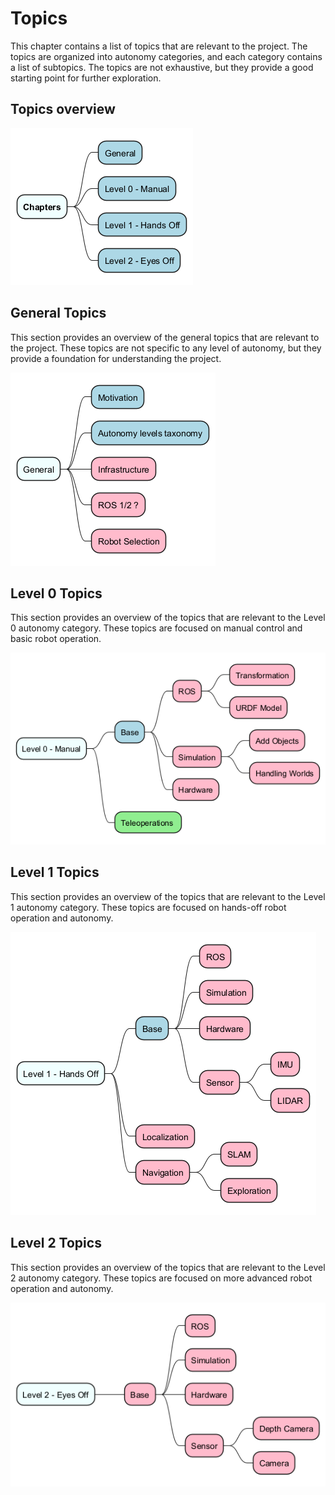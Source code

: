 # Topics

This chapter contains a list of topics that are relevant to the project. The topics are organized into autonomy categories, and each category contains a list of subtopics. The topics are not exhaustive, but they provide a good starting point for further exploration.

## Topics overview

<!--- This mindmap is generated from the code below. It is not meant to be edited directly. --->

<!---

```plantuml

@startmindmap images/topics

+[#azure]  **Chapters**

++[#lightblue] General
++[#lightblue] Level 0 - Manual
++[#lightblue] Level 1 - Hands Off
++[#lightblue] Level 2 - Eyes Off
' ++[#lightblue] Level 3 - Mind Off
' ++[#lightblue] Level 4 - Monitoring Off
' ++[#lightblue] Level 5 - Development Off

@endmindmap
```
--->

![topics](images/topics.png)

## General Topics

This section provides an overview of the general topics that are relevant to the project. These topics are not specific to any level of autonomy, but they provide a foundation for understanding the project.

<!---

```plantuml

@startmindmap images/general_topics

+[#azure] General
++[#lightblue] Motivation
++[#lightblue] Autonomy levels taxonomy
++[#FFBBCC] Infrastructure
++[#FFBBCC] ROS 1/2 ?
++[#FFBBCC] Robot Selection

@endmindmap
```
--->

![topics](images/general_topics.png)

## Level 0 Topics

This section provides an overview of the topics that are relevant to the Level 0 autonomy category. These topics are focused on manual control and basic robot operation.

<!---

```plantuml

@startmindmap images/level0_topics

+[#azure]  Level 0 - Manual
++[#lightblue] Base
+++[#FFBBCC] ROS
++++[#FFBBCC] Transformation
++++[#FFBBCC] URDF Model
+++[#FFBBCC] Simulation
++++[#FFBBCC] Add Objects
++++[#FFBBCC] Handling Worlds
+++[#FFBBCC] Hardware
++[#lightgreen] Teleoperations 

@endmindmap
```
--->

![topics](images/level0_topics.png)

## Level 1 Topics

This section provides an overview of the topics that are relevant to the Level 1 autonomy category. These topics are focused on hands-off robot operation and autonomy.

<!---

```plantuml

@startmindmap images/level1_topics

+[#azure] Level 1 - Hands Off
++[#lightblue] Base
+++[#FFBBCC] ROS
+++[#FFBBCC] Simulation
+++[#FFBBCC] Hardware
+++[#FFBBCC] Sensor
++++[#FFBBCC] IMU
++++[#FFBBCC] LIDAR
++[#FFBBCC] Localization
++[#FFBBCC] Navigation
+++[#FFBBCC] SLAM
+++[#FFBBCC] Exploration

@endmindmap
```
--->

![topics](images/level1_topics.png)

## Level 2 Topics

This section provides an overview of the topics that are relevant to the Level 2 autonomy category. These topics are focused on more advanced robot operation and autonomy.

<!---

```plantuml

@startmindmap images/level2_topics

+[#azure] Level 2 - Eyes Off
++[#FFBBCC] Base
+++[#FFBBCC] ROS
+++[#FFBBCC] Simulation
+++[#FFBBCC] Hardware
+++[#FFBBCC] Sensor
++++[#FFBBCC] Depth Camera
++++[#FFBBCC] Camera

@endmindmap
```
--->

![topics](images/level2_topics.png)
